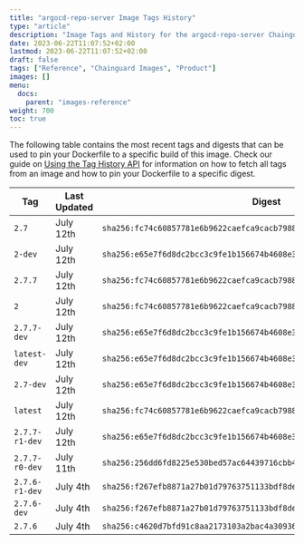 ```yaml
---
title: "argocd-repo-server Image Tags History"
type: "article"
description: "Image Tags and History for the argocd-repo-server Chainguard Image"
date: 2023-06-22T11:07:52+02:00
lastmod: 2023-06-22T11:07:52+02:00
draft: false
tags: ["Reference", "Chainguard Images", "Product"]
images: []
menu:
  docs:
    parent: "images-reference"
weight: 700
toc: true
---
```


The following table contains the most recent tags and digests that can be used to pin your Dockerfile to a specific build of this image. Check our guide on [Using the Tag History API](/chainguard/chainguard-images/using-the-tag-history-api/) for information on how to fetch all tags from an image and how to pin your Dockerfile to a specific digest.

| Tag            | Last Updated | Digest                                                                    |
|----------------|--------------|---------------------------------------------------------------------------|
| `2.7`          | July 12th    | `sha256:fc74c60857781e6b9622caefca9cacb79884119be40aa66610305b8fb1897663` |
| `2-dev`        | July 12th    | `sha256:e65e7f6d8dc2bcc3c9fe1b156674b4608e30c1f57b51fa8f03d03f030ee5b67f` |
| `2.7.7`        | July 12th    | `sha256:fc74c60857781e6b9622caefca9cacb79884119be40aa66610305b8fb1897663` |
| `2`            | July 12th    | `sha256:fc74c60857781e6b9622caefca9cacb79884119be40aa66610305b8fb1897663` |
| `2.7.7-dev`    | July 12th    | `sha256:e65e7f6d8dc2bcc3c9fe1b156674b4608e30c1f57b51fa8f03d03f030ee5b67f` |
| `latest-dev`   | July 12th    | `sha256:e65e7f6d8dc2bcc3c9fe1b156674b4608e30c1f57b51fa8f03d03f030ee5b67f` |
| `2.7-dev`      | July 12th    | `sha256:e65e7f6d8dc2bcc3c9fe1b156674b4608e30c1f57b51fa8f03d03f030ee5b67f` |
| `latest`       | July 12th    | `sha256:fc74c60857781e6b9622caefca9cacb79884119be40aa66610305b8fb1897663` |
| `2.7.7-r1-dev` | July 12th    | `sha256:e65e7f6d8dc2bcc3c9fe1b156674b4608e30c1f57b51fa8f03d03f030ee5b67f` |
| `2.7.7-r0-dev` | July 11th    | `sha256:256dd6fd8225e530bed57ac64439716cbb4e75df40cc05c34850fea2889f2439` |
| `2.7.6-r1-dev` | July 4th     | `sha256:f267efb8871a27b01d79763751133bdf8de1d26eb626dfcd81044e1373f7203c` |
| `2.7.6-dev`    | July 4th     | `sha256:f267efb8871a27b01d79763751133bdf8de1d26eb626dfcd81044e1373f7203c` |
| `2.7.6`        | July 4th     | `sha256:c4620d7bfd91c8aa2173103a2bac4a3093630c82dfe11d35e1aba2996a7aa861` |
